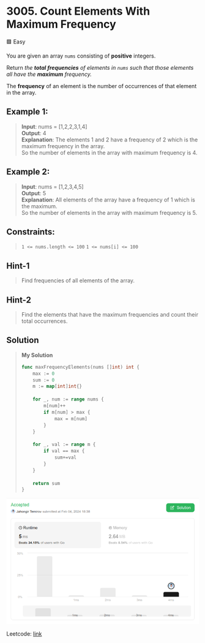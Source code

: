 # 3005. Count Elements With Maximum Frequency
🟩 Easy

You are given an array `nums` consisting of **positive** integers.

Return *the **total frequencies** of elements in `nums` such that those elements all have the **maximum** frequency.*

The **frequency** of an element is the number of occurrences of that element in the array.

## Example 1:
> **Input**: nums = [1,2,2,3,1,4] \
> **Output**: 4 \
> **Explanation**: The elements 1 and 2 have a frequency of 2 which is the maximum frequency in the array. \
> So the number of elements in the array with maximum frequency is 4.

## Example 2:
> **Input**: nums = [1,2,3,4,5] \
> **Output**: 5 \
> **Explanation**: All elements of the array have a frequency of 1 which is the maximum. \
> So the number of elements in the array with maximum frequency is 5.

## Constraints:
> `1 <= nums.length <= 100`
> `1 <= nums[i] <= 100`

## Hint-1
> Find frequencies of all elements of the array.

## Hint-2
> Find the elements that have the maximum frequencies and count their total occurrences.

## Solution
> **My Solution**
> ```go
> func maxFrequencyElements(nums []int) int {
>     max := 0
>     sum := 0
>     m := map[int]int{}
> 
>     for _, num := range nums {
>         m[num]++
>         if m[num] > max {
>             max = m[num]
>         }
>     }
> 
>     for _, val := range m {
>         if val == max {
>             sum+=val
>         }
>     }
> 
>     return sum
> }
> ```

![result](3005.png)

Leetcode: [link](https://leetcode.com/problems/count-elements-with-maximum-frequency/description/)